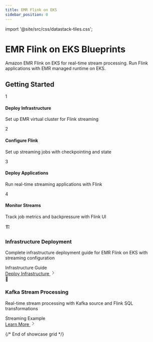 ```yaml
---
title: EMR Flink on EKS
sidebar_position: 0
---
```


import '@site/src/css/datastack-tiles.css';

# EMR Flink on EKS Blueprints

Amazon EMR Flink on EKS for real-time stream processing. Run Flink applications with EMR managed runtime on EKS.

<div className="getting-started-header">

## Getting Started

<div className="steps-grid">

<div className="step-card">
<div className="step-number">1</div>
<div className="step-content">
<h4>Deploy Infrastructure</h4>
<p>Set up EMR virtual cluster for Flink streaming</p>
</div>
</div>

<div className="step-card">
<div className="step-number">2</div>
<div className="step-content">
<h4>Configure Flink</h4>
<p>Set up streaming jobs with checkpointing and state</p>
</div>
</div>

<div className="step-card">
<div className="step-number">3</div>
<div className="step-content">
<h4>Deploy Applications</h4>
<p>Run real-time streaming applications with Flink</p>
</div>
</div>

<div className="step-card">
<div className="step-number">4</div>
<div className="step-content">
<h4>Monitor Streams</h4>
<p>Track job metrics and backpressure with Flink UI</p>
</div>
</div>

</div>

</div>

<div className="showcase-grid">

<div className="showcase-card featured">
<div className="showcase-header">
<div className="showcase-icon">🏗️</div>
<div className="showcase-content">
<h3>Infrastructure Deployment</h3>
<p className="showcase-description">Complete infrastructure deployment guide for EMR Flink on EKS with streaming configuration</p>
</div>
</div>
<div className="showcase-tags">
<span className="tag infrastructure">Infrastructure</span>
<span className="tag guide">Guide</span>
</div>
<div className="showcase-footer">
<a href="/data-on-eks/docs/datastacks/emr-eks-flink/infra" className="showcase-link">
<span>Deploy Infrastructure</span>
<svg className="arrow-icon" width="16" height="16" viewBox="0 0 16 16" fill="none">
<path d="M6 3l5 5-5 5" stroke="currentColor" strokeWidth="2" strokeLinecap="round" strokeLinejoin="round"/>
</svg>
</a>
</div>
</div>

<div className="showcase-card">
<div className="showcase-header">
<div className="showcase-icon">🌊</div>
<div className="showcase-content">
<h3>Kafka Stream Processing</h3>
<p className="showcase-description">Real-time stream processing with Kafka source and Flink SQL transformations</p>
</div>
</div>
<div className="showcase-tags">
<span className="tag performance">Streaming</span>
<span className="tag guide">Example</span>
</div>
<div className="showcase-footer">
<a href="/data-on-eks/docs/datastacks/emr-eks-flink/kafka-streaming" className="showcase-link">
<span>Learn More</span>
<svg className="arrow-icon" width="16" height="16" viewBox="0 0 16 16" fill="none">
<path d="M6 3l5 5-5 5" stroke="currentColor" strokeWidth="2" strokeLinecap="round" strokeLinejoin="round"/>
</svg>
</a>
</div>
</div>

</div>

{/* End of showcase grid */}
